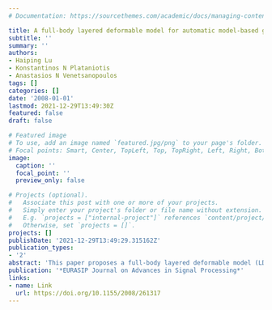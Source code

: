 ```yaml
---
# Documentation: https://sourcethemes.com/academic/docs/managing-content/

title: A full-body layered deformable model for automatic model-based gait recognition
subtitle: ''
summary: ''
authors:
- Haiping Lu
- Konstantinos N Plataniotis
- Anastasios N Venetsanopoulos
tags: []
categories: []
date: '2008-01-01'
lastmod: 2021-12-29T13:49:30Z
featured: false
draft: false

# Featured image
# To use, add an image named `featured.jpg/png` to your page's folder.
# Focal points: Smart, Center, TopLeft, Top, TopRight, Left, Right, BottomLeft, Bottom, BottomRight.
image:
  caption: ''
  focal_point: ''
  preview_only: false

# Projects (optional).
#   Associate this post with one or more of your projects.
#   Simply enter your project's folder or file name without extension.
#   E.g. `projects = ["internal-project"]` references `content/project/deep-learning/index.md`.
#   Otherwise, set `projects = []`.
projects: []
publishDate: '2021-12-29T13:49:29.315162Z'
publication_types:
- '2'
abstract: 'This paper proposes a full-body layered deformable model (LDM) inspired by manually labeled silhouettes for automatic model-based gait recognition from part-level gait dynamics in monocular video sequences. The LDM is defined for the fronto-parallel gait with 22 parameters describing the human body part shapes (widths and lengths) and dynamics (positions and orientations). There are four layers in the LDM and the limbs are deformable. Algorithms for LDM-based human body pose recovery are then developed to estimate the LDM parameters from both manually labeled and automatically extracted silhouettes, where the automatic silhouette extraction is through a coarse-to-fine localization and extraction procedure. The estimated LDM parameters are used for model-based gait recognition by employing the dynamic time warping for matching and adopting the combination scheme in AdaBoost.M2. While the existing model-based gait recognition approaches focus primarily on the lower limbs, the estimated LDM parameters enable us to study full-body model-based gait recognition by utilizing the dynamics of the upper limbs, the shoulders and the head as well. In the experiments, the LDM-based gait recognition is tested on gait sequences with differences in shoe-type, surface, carrying condition and time. The results demonstrate that the recognition performance benefits from not only the lower limb dynamics, but also the dynamics of the upper limbs, the shoulders and the head. In addition, the LDM can serve as an analysis tool for studying factors affecting the gait under various conditions.'
publication: '*EURASIP Journal on Advances in Signal Processing*'
links:
- name: Link
  url: https://doi.org/10.1155/2008/261317
---
```

